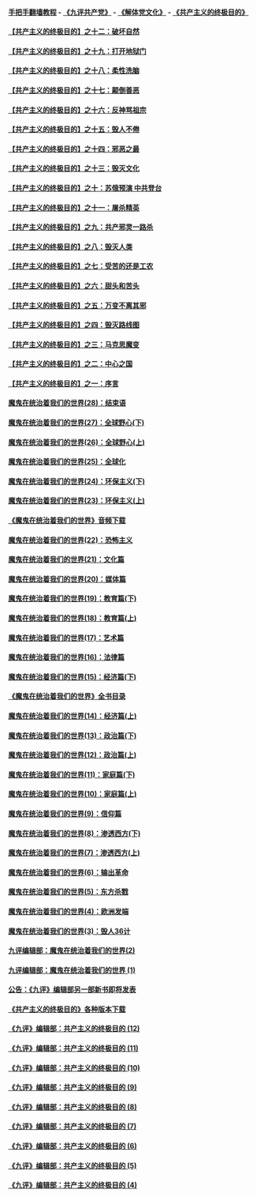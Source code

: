 #### [手把手翻墙教程](https://github.com/gfw-breaker/guides/wiki) -  [《九评共产党》](https://github.com/gfw-breaker/9ping.md?t=05061837) - [《解体党文化》](https://github.com/gfw-breaker/jtdwh.md?t=05061837) - [《共产主义的终极目的》](https://github.com/gfw-breaker/gczydzjmd.md?t=05061837)

#### [【共产主义的终极目的】之十二：破坏自然](../pages/nsc422/n11135214.md?t=05061837) 

#### [【共产主义的终极目的】之十九：打开地狱门](../pages/nsc422/n11206376.md?t=05061837) 

#### [【共产主义的终极目的】之十八：柔性洗脑](../pages/nsc422/n11199994.md?t=05061837) 

#### [【共产主义的终极目的】之十七：颠倒善恶](../pages/nsc422/n11179782.md?t=05061837) 

#### [【共产主义的终极目的】之十六：反神骂祖宗](../pages/nsc422/n11166798.md?t=05061837) 

#### [【共产主义的终极目的】之十五：毁人不倦](../pages/nsc422/n11166792.md?t=05061837) 

#### [【共产主义的终极目的】之十四：邪恶之最](../pages/nsc422/n11150249.md?t=05061837) 

#### [【共产主义的终极目的】之十三：毁灭文化](../pages/nsc422/n11135227.md?t=05061837) 

#### [【共产主义的终极目的】之十：苏俄预演 中共登台](../pages/nsc422/n11118424.md?t=05061837) 

#### [【共产主义的终极目的】之十一：屠杀精英](../pages/nsc422/n11118442.md?t=05061837) 

#### [【共产主义的终极目的】之九：共产邪灵一路杀](../pages/nsc422/n11114139.md?t=05061837) 

#### [【共产主义的终极目的】之八：毁灭人类](../pages/nsc422/n11108503.md?t=05061837) 

#### [【共产主义的终极目的】之七：受苦的还是工农](../pages/nsc422/n11101809.md?t=05061837) 

#### [【共产主义的终极目的】之六：甜头和苦头](../pages/nsc422/n11096971.md?t=05061837) 

#### [【共产主义的终极目的】之五：万变不离其邪](../pages/nsc422/n11091285.md?t=05061837) 

#### [【共产主义的终极目的】之四：毁灭路线图](../pages/nsc422/n11086284.md?t=05061837) 

#### [【共产主义的终极目的】之三：马克思魔变](../pages/nsc422/n11061941.md?t=05061837) 

#### [【共产主义的终极目的】之二：中心之国](../pages/nsc422/n11047728.md?t=05061837) 

#### [【共产主义的终极目的】之一：序言](../pages/nsc422/n11086077.md?t=05061837) 

#### [魔鬼在统治着我们的世界(28)：结束语](../pages/nsc422/n10936246.md?t=05061837) 

#### [魔鬼在统治着我们的世界(27)：全球野心(下)](../pages/nsc422/n10928319.md?t=05061837) 

#### [魔鬼在统治着我们的世界(26)：全球野心(上)](../pages/nsc422/n10900318.md?t=05061837) 

#### [魔鬼在统治着我们的世界(25)：全球化](../pages/nsc422/n10788205.md?t=05061837) 

#### [魔鬼在统治着我们的世界(24)：环保主义(下)](../pages/nsc422/n10695307.md?t=05061837) 

#### [魔鬼在统治着我们的世界(23)：环保主义(上)](../pages/nsc422/n10688613.md?t=05061837) 

#### [《魔鬼在统治着我们的世界》音频下载](../pages/nsc422/n10635553.md?t=05061837) 

#### [魔鬼在统治着我们的世界(22)：恐怖主义](../pages/nsc422/n10614727.md?t=05061837) 

#### [魔鬼在统治着我们的世界(21)：文化篇](../pages/nsc422/n10597706.md?t=05061837) 

#### [魔鬼在统治着我们的世界(20)：媒体篇](../pages/nsc422/n10586579.md?t=05061837) 

#### [魔鬼在统治着我们的世界(19)：教育篇(下)](../pages/nsc422/n10564808.md?t=05061837) 

#### [魔鬼在统治着我们的世界(18)：教育篇(上)](../pages/nsc422/n10526970.md?t=05061837) 

#### [魔鬼在统治着我们的世界(17)：艺术篇](../pages/nsc422/n10499093.md?t=05061837) 

#### [魔鬼在统治着我们的世界(16)：法律篇](../pages/nsc422/n10485969.md?t=05061837) 

#### [魔鬼在统治着我们的世界(15)：经济篇(下)](../pages/nsc422/n10469975.md?t=05061837) 

#### [《魔鬼在统治着我们的世界》全书目录](../pages/nsc422/n10464261.md?t=05061837) 

#### [魔鬼在统治着我们的世界(14)：经济篇(上)](../pages/nsc422/n10457370.md?t=05061837) 

#### [魔鬼在统治着我们的世界(13)：政治篇(下)](../pages/nsc422/n10448270.md?t=05061837) 

#### [魔鬼在统治着我们的世界(12)：政治篇(上)](../pages/nsc422/n10444576.md?t=05061837) 

#### [魔鬼在统治着我们的世界(11)：家庭篇(下)](../pages/nsc422/n10440961.md?t=05061837) 

#### [魔鬼在统治着我们的世界(10)：家庭篇(上)](../pages/nsc422/n10435448.md?t=05061837) 

#### [魔鬼在统治着我们的世界(9)：信仰篇](../pages/nsc422/n10432159.md?t=05061837) 

#### [魔鬼在统治着我们的世界(8)：渗透西方(下)](../pages/nsc422/n10429603.md?t=05061837) 

#### [魔鬼在统治着我们的世界(7)：渗透西方(上)](../pages/nsc422/n10426013.md?t=05061837) 

#### [魔鬼在统治着我们的世界(6)：输出革命](../pages/nsc422/n10421536.md?t=05061837) 

#### [魔鬼在统治着我们的世界(5)：东方杀戮](../pages/nsc422/n10417707.md?t=05061837) 

#### [魔鬼在统治着我们的世界(4)：欧洲发端](../pages/nsc422/n10414890.md?t=05061837) 

#### [魔鬼在统治着我们的世界(3)：毁人36计](../pages/nsc422/n10411583.md?t=05061837) 

#### [九评编辑部：魔鬼在统治着我们的世界(2)](../pages/nsc422/n10410036.md?t=05061837) 

#### [九评编辑部：魔鬼在统治着我们的世界 (1)](../pages/nsc422/n10406825.md?t=05061837) 

#### [公告：《九评》编辑部另一部新书即将发表](../pages/nsc422/n10405104.md?t=05061837) 

#### [《共产主义的终极目的》各种版本下载](../pages/nsc422/n10022138.md?t=05061837) 

#### [《九评》编辑部：共产主义的终极目的 (12)](../pages/nsc422/n9933272.md?t=05061837) 

#### [《九评》编辑部：共产主义的终极目的 (11)](../pages/nsc422/n9924973.md?t=05061837) 

#### [《九评》编辑部：共产主义的终极目的 (10)](../pages/nsc422/n9920883.md?t=05061837) 

#### [《九评》编辑部：共产主义的终极目的 (9)](../pages/nsc422/n9916363.md?t=05061837) 

#### [《九评》编辑部：共产主义的终极目的 (8)](../pages/nsc422/n9912488.md?t=05061837) 

#### [《九评》编辑部：共产主义的终极目的 (7)](../pages/nsc422/n9901176.md?t=05061837) 

#### [《九评》编辑部：共产主义的终极目的 (6)](../pages/nsc422/n9899359.md?t=05061837) 

#### [《九评》编辑部：共产主义的终极目的 (5)](../pages/nsc422/n9893174.md?t=05061837) 

#### [《九评》编辑部：共产主义的终极目的 (4)](../pages/nsc422/n9891246.md?t=05061837) 

